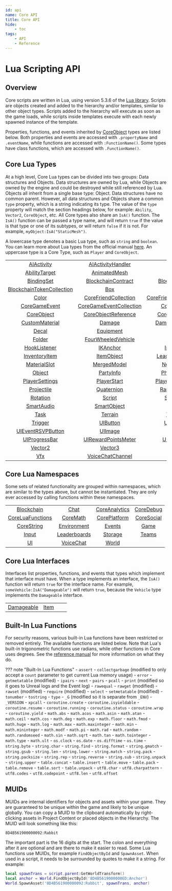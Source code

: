 ```yaml
---
id: api
name: Core API
title: Core API
hide:
    - toc
tags:
    - API
    - Reference
---
```


<style>
  .md-nav--primary .md-nav__link[for=__toc] ~ .md-nav {
    display: none;
  }
</style>

# Lua Scripting API

## Overview

Core scripts are written in Lua, using version 5.3.6 of the [Lua library](https://www.lua.org/manual/5.3/). Scripts are objects created and added to the hierarchy and/or templates, similar to other object types. Scripts added to the hierarchy will execute as soon as the game loads, while scripts inside templates execute with each newly spawned instance of the template.

Properties, functions, and events inherited by [CoreObject](coreobject.md) types are listed below. Both properties and events are accessed with `.propertyName` and `.eventName`, while functions are accessed with `:FunctionName()`. Some types have class functions, which are accessed with `.FunctionName()`.

## Core Lua Types

At a high level, Core Lua types can be divided into two groups: Data structures and Objects. Data structures are owned by Lua, while Objects are owned by the engine and could be destroyed while still referenced by Lua. Objects all inherit from a single base type: Object. Data structures have no common parent. However, all data structures and Objects share a common `type` property, which is a string indicating its type. The value of the `type` property will match the section headings below, for example: `Ability`, `Vector2`, `CoreObject`, etc. All Core types also share an `IsA()` function. The `IsA()` function can be passed a type name, and will return `true` if the value is that type or one of its subtypes, or will return `false` if it is not. For example, `myObject:IsA("StaticMesh")`.

A lowercase type denotes a basic Lua type, such as `string` and `boolean`. You can learn more about Lua types from the official manual [here](https://www.lua.org/manual/5.3/manual.html#2.1 "Lua Manual"). An uppercase type is a Core Type, such as `Player` and `CoreObject`.

|   |   |   |   |
|:-:|:-:|:-:|:-:|
| [AIActivity](../api/aiactivity.md) | [AIActivityHandler](../api/aiactivityhandler.md) | [Ability](../api/ability.md) | [AbilityPhaseSettings](../api/abilityphasesettings.md) |
| [AbilityTarget](../api/abilitytarget.md) | [AnimatedMesh](../api/animatedmesh.md) | [AreaLight](../api/arealight.md) | [Audio](../api/audio.md) |
| [BindingSet](../api/bindingset.md) | [BlockchainContract](../api/blockchaincontract.md) | [BlockchainToken](../api/blockchaintoken.md) | [BlockchainTokenAttribute](../api/blockchaintokenattribute.md) |
| [BlockchainTokenCollection](../api/blockchaintokencollection.md) | [Box](../api/box.md) | [Camera](../api/camera.md) | [CameraCapture](../api/cameracapture.md) |
| [Color](../api/color.md) | [CoreFriendCollection](../api/corefriendcollection.md) | [CoreFriendCollectionEntry](../api/corefriendcollectionentry.md) | [CoreGameCollectionEntry](../api/coregamecollectionentry.md) |
| [CoreGameEvent](../api/coregameevent.md) | [CoreGameEventCollection](../api/coregameeventcollection.md) | [CoreGameInfo](../api/coregameinfo.md) | [CoreMesh](../api/coremesh.md) |
| [CoreObject](../api/coreobject.md) | [CoreObjectReference](../api/coreobjectreference.md) | [CorePlayerProfile](../api/coreplayerprofile.md) | [CurveKey](../api/curvekey.md) |
| [CustomMaterial](../api/custommaterial.md) | [Damage](../api/damage.md) | [DamageableObject](../api/damageableobject.md) | [DateTime](../api/datetime.md) |
| [Decal](../api/decal.md) | [Equipment](../api/equipment.md) | [Event](../api/event.md) | [EventListener](../api/eventlistener.md) |
| [Folder](../api/folder.md) | [FourWheeledVehicle](../api/fourwheeledvehicle.md) | [HitResult](../api/hitresult.md) | [Hook](../api/hook.md) |
| [HookListener](../api/hooklistener.md) | [IKAnchor](../api/ikanchor.md) | [ImpactData](../api/impactdata.md) | [Inventory](../api/inventory.md) |
| [InventoryItem](../api/inventoryitem.md) | [ItemObject](../api/itemobject.md) | [LeaderboardEntry](../api/leaderboardentry.md) | [Light](../api/light.md) |
| [MaterialSlot](../api/materialslot.md) | [MergedModel](../api/mergedmodel.md) | [NetReference](../api/netreference.md) | [NetworkContext](../api/networkcontext.md) |
| [Object](../api/object.md) | [PartyInfo](../api/partyinfo.md) | [PhysicsObject](../api/physicsobject.md) | [Player](../api/player.md) |
| [PlayerSettings](../api/playersettings.md) | [PlayerStart](../api/playerstart.md) | [PlayerTransferData](../api/playertransferdata.md) | [PointLight](../api/pointlight.md) |
| [Projectile](../api/projectile.md) | [Quaternion](../api/quaternion.md) | [RandomStream](../api/randomstream.md) | [Rectangle](../api/rectangle.md) |
| [Rotation](../api/rotation.md) | [Script](../api/script.md) | [ScriptAsset](../api/scriptasset.md) | [SimpleCurve](../api/simplecurve.md) |
| [SmartAudio](../api/smartaudio.md) | [SmartObject](../api/smartobject.md) | [SpotLight](../api/spotlight.md) | [StaticMesh](../api/staticmesh.md) |
| [Task](../api/task.md) | [Terrain](../api/terrain.md) | [Transform](../api/transform.md) | [TreadedVehicle](../api/treadedvehicle.md) |
| [Trigger](../api/trigger.md) | [UIButton](../api/uibutton.md) | [UIContainer](../api/uicontainer.md) | [UIControl](../api/uicontrol.md) |
| [UIEventRSVPButton](../api/uieventrsvpbutton.md) | [UIImage](../api/uiimage.md) | [UIPanel](../api/uipanel.md) | [UIPerkPurchaseButton](../api/uiperkpurchasebutton.md) |
| [UIProgressBar](../api/uiprogressbar.md) | [UIRewardPointsMeter](../api/uirewardpointsmeter.md) | [UIScrollPanel](../api/uiscrollpanel.md) | [UIText](../api/uitext.md) |
| [Vector2](../api/vector2.md) | [Vector3](../api/vector3.md) | [Vector4](../api/vector4.md) | [Vehicle](../api/vehicle.md) |
| [Vfx](../api/vfx.md) | [VoiceChatChannel](../api/voicechatchannel.md) | [Weapon](../api/weapon.md) | [WorldText](../api/worldtext.md) |

## Core Lua Namespaces

Some sets of related functionality are grouped within namespaces, which are similar to the types above, but cannot be instantiated. They are only ever accessed by calling functions within these namespaces.

|   |   |   |   |
|:-:|:-:|:-:|:-:|
| [Blockchain](../api/blockchain.md) | [Chat](../api/chat.md) | [CoreAnalytics](../api/coreanalytics.md) | [CoreDebug](../api/coredebug.md) |
| [CoreLuaFunctions](../api/coreluafunctions.md) | [CoreMath](../api/coremath.md) | [CorePlatform](../api/coreplatform.md) | [CoreSocial](../api/coresocial.md) |
| [CoreString](../api/corestring.md) | [Environment](../api/environment.md) | [Events](../api/events.md) | [Game](../api/game.md) |
| [Input](../api/input.md) | [Leaderboards](../api/leaderboards.md) | [Storage](../api/storage.md) | [Teams](../api/teams.md) |
| [UI](../api/ui.md) | [VoiceChat](../api/voicechat.md) | [World](../api/world.md) | |

## Core Lua Interfaces

Interfaces list properties, functions, and events that types which implement that interface must have. When a type implements an interface, the `IsA()` function will return `true` for the interface name. For example, `someVehicle:IsA("Damageable")` will return `true`, because the `Vehicle` type implements the `Damageable` interface.

|   |   |   |   |
|:-:|:-:|:-:|:-:|
| [Damageable](../api/damageable.md) | [Item](../api/item.md) | | |

## Built-In Lua Functions

For security reasons, various built-in Lua functions have been restricted or removed entirely. The available functions are listed below. Note that Lua's built-in trigonometric functions use radians, while other functions in Core uses degrees. See the [reference manual](https://www.lua.org/manual/5.3/manual.html#6) for more information on what they do.

??? note "Built-In Lua Functions"
    - `assert`
    - `collectgarbage` (modified to only accept a `count` parameter to get current Lua memory usage)
    - `error`
    - `getmetatable` (modified)
    - `ipairs`
    - `next`
    - `pairs`
    - `pcall`
    - `print` (modified so it goes to Unreal logs and the Event log)
    - `rawequal`
    - `rawget` (modified)
    - `rawset` (modified)
    - `require` (modified)
    - `select`
    - `setmetatable` (modified)
    - `tonumber`
    - `tostring`
    - `type`
    - `_G` (modified so it is separate from `_ENV`)
    - `_VERSION`
    - `xpcall`
    - `coroutine.create`
    - `coroutine.isyieldable`
    - `coroutine.resume`
    - `coroutine.running`
    - `coroutine.status`
    - `coroutine.wrap`
    - `coroutine.yield`
    - `math.abs`
    - `math.acos`
    - `math.asin`
    - `math.atan`
    - `math.ceil`
    - `math.cos`
    - `math.deg`
    - `math.exp`
    - `math.floor`
    - `math.fmod`
    - `math.huge`
    - `math.log`
    - `math.max`
    - `math.maxinteger`
    - `math.min`
    - `math.mininteger`
    - `math.modf`
    - `math.pi`
    - `math.rad`
    - `math.random`
    - `math.randomseed`
    - `math.sin`
    - `math.sqrt`
    - `math.tan`
    - `math.tointeger`
    - `math.type`
    - `math.ult`
    - `os.clock`
    - `os.date`
    - `os.difftime`
    - `os.time`
    - `string.byte`
    - `string.char`
    - `string.find`
    - `string.format`
    - `string.gmatch`
    - `string.gsub`
    - `string.len`
    - `string.lower`
    - `string.match`
    - `string.pack`
    - `string.packsize`
    - `string.rep`
    - `string.reverse`
    - `string.sub`
    - `string.unpack`
    - `string.upper`
    - `table.concat`
    - `table.insert`
    - `table.move`
    - `table.pack`
    - `table.remove`
    - `table.sort`
    - `table.unpack`
    - `utf8.char`
    - `utf8.charpattern`
    - `utf8.codes`
    - `utf8.codepoint`
    - `utf8.len`
    - `utf8.offset`

## MUIDs

MUIDs are internal identifiers for objects and assets within your game. They are guaranteed to be unique within the game and likely to be unique globally. You can copy a MUID to the clipboard automatically by right-clicking assets in Project Content or placed objects in the Hierarchy. The MUID will look something like this:

`8D4B561900000092:Rabbit`

The important part is the 16 digits at the start. The colon and everything after it are optional and are there to make it easier to read. Some Lua functions use MUIDs, for example `FindObjectById` and `SpawnAsset`. When used in a script, it needs to be surrounded by quotes to make it a string. For example:

```lua
local spawnTrans = script.parent:GetWorldTransform()
local anchor = World.FindObjectById('8D4B5619000000ED:Anchor')
World.SpawnAsset('8D4B561900000092:Rabbit', spawnTrans, anchor)
```
